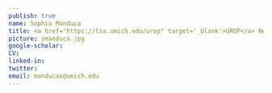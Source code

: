 ```yaml
---
publish: true
name: Sophia Manduca
title: <a href="https://lsa.umich.edu/urop" target='_blank'>UROP</a> Neurosciencebr/><a href="https://professional.diabetes.org/meetings/core-program" target='_blank'>American Diabetes Association Minority Undergraduate Internship (MUI) Awardee</a>
picture: smanduca.jpg
google-scholar: 
CV:
linked-in: 
twitter:
email: manducas@umich.edu
---
```

